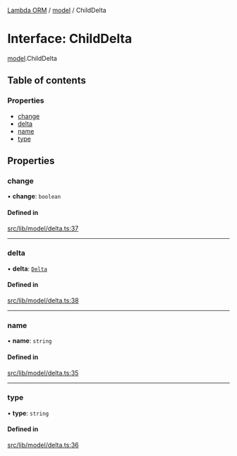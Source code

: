 [Lambda ORM](../README.md) / [model](../modules/model.md) / ChildDelta

# Interface: ChildDelta

[model](../modules/model.md).ChildDelta

## Table of contents

### Properties

- [change](model.ChildDelta.md#change)
- [delta](model.ChildDelta.md#delta)
- [name](model.ChildDelta.md#name)
- [type](model.ChildDelta.md#type)

## Properties

### change

• **change**: `boolean`

#### Defined in

[src/lib/model/delta.ts:37](https://github.com/FlavioLionelRita/lambda-orm/blob/8e54723/src/lib/model/delta.ts#L37)

___

### delta

• **delta**: [`Delta`](../classes/model.Delta.md)

#### Defined in

[src/lib/model/delta.ts:38](https://github.com/FlavioLionelRita/lambda-orm/blob/8e54723/src/lib/model/delta.ts#L38)

___

### name

• **name**: `string`

#### Defined in

[src/lib/model/delta.ts:35](https://github.com/FlavioLionelRita/lambda-orm/blob/8e54723/src/lib/model/delta.ts#L35)

___

### type

• **type**: `string`

#### Defined in

[src/lib/model/delta.ts:36](https://github.com/FlavioLionelRita/lambda-orm/blob/8e54723/src/lib/model/delta.ts#L36)
